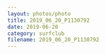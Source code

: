 ```yaml
---
layout: photos/photo
title: 2019_06_20_P1130792
date: 2019-06-20
category: surfclub
filename: 2019_06_20_P1130792
---
```


